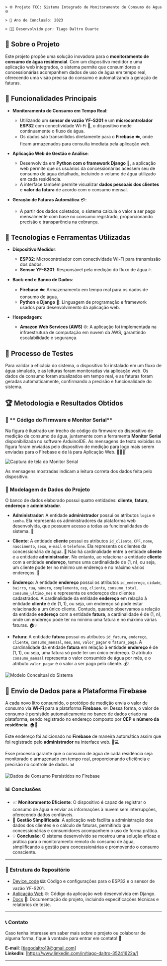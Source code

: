 
```
> 🌐 Projeto TCC: Sistema Integrado de Monitoramento de Consumo de Água 🌐  

> 📅 Ano de Conclusão: 2023

> 👨‍💻 Desenvolvido por: Tiago Daltro Duarte

```

## 📖 **Sobre o Projeto**

Este projeto propõe uma solução inovadora para o **monitoramento de consumo de água residencial**. Com um dispositivo medidor e uma aplicação web integrados, o sistema permite que consumidores e concessionárias acompanhem dados de uso de água em tempo real, oferecendo uma visão precisa do consumo e automatizando a geração de faturas.

## 🚀 **Funcionalidades Principais**

- **Monitoramento de Consumo em Tempo Real**: 
  - Utilizando um **sensor de vazão YF-S201** e um **microcontrolador ESP32** com conectividade Wi-Fi 📶, o dispositivo mede continuamente o fluxo de água.
  - Os dados são transmitidos diretamente para o **Firebase** ☁️, onde ficam armazenados para consulta imediata pela aplicação web.

- **Aplicação Web de Gestão e Análise**:
  - Desenvolvida em **Python com o framework Django** 🐍, a aplicação web permite que os usuários da concessionárias acessem seu de consumo de água detalhado, incluindo o volume de água utilizado em cada residência.
  - A interface também permite visualizar **dados pessoais dos clientes** e **valor da fatura** de acordo com o consumo mensal.

- **Geração de Faturas Automática** 💳:
  - A partir dos dados coletados, o sistema calcula o valor a ser pago mensalmente com base no consumo registrado, proporcionando precisão e transparência na cobrança.

## 🔧 **Tecnologias e Ferramentas Utilizadas**

- **Dispositivo Medidor**:
  - **ESP32**: Microcontrolador com conectividade Wi-Fi para transmissão dos dados.
  - **Sensor YF-S201**: Responsável pela medição do fluxo de água 💦.
  
- **Back-end e Banco de Dados**:
  - **Firebase** ☁️: Armazenamento em tempo real para os dados de consumo de água.
  - **Python** e **Django** 🐍: Linguagem de programação e framework usados para desenvolvimento da aplicação web.

- **Hospedagem**:
  - **Amazon Web Services (AWS)** 🌐: A aplicação foi implementada na infraestrutura de computação em nuvem da AWS, garantindo escalabilidade e segurança.

## 🧪 **Processo de Testes**

Para validar a eficácia do sistema, o dispositivo foi instalado em um fluxo de água simulado, e as leituras foram monitoradas via aplicação web. Os dados de consumo foram atualizados em tempo real, e as faturas foram geradas automaticamente, confirmando a precisão e funcionalidade do sistema.


## 🏆 **Metodologia e Resultados Obtidos**


### 📸 ** Código do Firmware e Monitor Serial**

Na figura é ilustrado um trecho do código do firmware do dispositivo de medição de consumo de água, juntamente com a ferramenta **Monitor Serial** disponibilizada no software ArduinoIDE. As mensagens de texto exibidas na figura foram enviadas pelo dispositivo de medição para logo mais serem enviadas para o Firebase e de lá para Aplicação Web. 👨‍💻💧

![Captura de tela do Monitor Serial](FOTOS_RESULTADOS/terceiro_litro.jpeg)

As mensagens mostradas indicam a leitura correta dos dados feita pelo dispositivo.


### 🧩 **Modelagem de Dados do Projeto**

O banco de dados elaborado possui quatro entidades: **cliente**, **fatura**, **endereço** e **administrador**.

- **Administrador**: A entidade **administrador** possui os atributos `login` e `senha`. Ela representa os administradores da plataforma web desenvolvida, que possuem acesso a todas as funcionalidades do sistema. 🔐

- **Cliente**: A entidade **cliente** possui os atributos `id_cliente`, `CPF`, `nome`, `nascimento`, `sexo`, `e-mail` e `telefone`. Ela representa os clientes da concessionária de água. 🚰 Não há cardinalidade entre a entidade **cliente** e a entidade **administrador**. No entanto, ao relacionar a entidade **cliente** com a entidade **endereço**, temos uma cardinalidade de (1, n), ou seja, um cliente pode ter no mínimo um endereço e no máximo vários endereços. 🏡

- **Endereço**: A entidade **endereço** possui os atributos `id_endereço`, `cidade`, `bairro`, `rua`, `número`, `complemento`, `cep`, `cliente`, `consumo_total`, `consumo_ultimo_mes` e representa os endereços dos clientes cadastrados. A cardinalidade da entidade **endereço** em relação à entidade **cliente** é de (1, 1), ou seja, um endereço só pode estar relacionado a um único cliente. Contudo, quando observamos a relação da entidade **endereço** com a entidade **fatura**, a cardinalidade é de (1, n), onde um endereço pode ter no mínimo uma fatura e no máximo várias faturas. 🏠💡

- **Fatura**: A entidade **fatura** possui os atributos `id_fatura`, `endereço`, `cliente`, `consumo_mensal`, `mes`, `ano`, `valor_pagar` e `fatura_paga`. A cardinalidade da entidade **fatura** em relação à entidade **endereço** é de (1, 1), ou seja, uma fatura só pode ter um único endereço. O atributo `consumo_mensal` representa o valor consumido de água por mês, e o atributo `valor_pagar` é o valor a ser pago pelo cliente. 💰💧


![Modelo Conceitual do Sistema](FOTOS_RESULTADOS/brModelo.JPG)



## 📡 **Envio de Dados para a Plataforma Firebase**

A cada novo litro consumido, o protótipo de medição envia o valor de consumo via **Wi-Fi** para a plataforma **Firebase**. 🌐💧 Dessa forma, o valor de consumo é persistido automaticamente no banco de dados criado na plataforma, sendo registrado no endereço composto por **CEP** e **número da residência**. 🏠🔢

Este endereço foi adicionado no **Firebase** de maneira automática assim que foi registrado pelo **administrador** na interface web. 🔐💻

Esse processo garante que o consumo de água de cada residência seja monitorado e armazenado em tempo real, proporcionando eficiência e precisão no controle de dados. 📊


![Dados de Consumo Persistidos no Firebase](FOTOS_RESULTADOS/FIREBASECONSUMO.JPG)


### 📊 **Conclusões**

- 📈 **Monitoramento Eficiente**: O dispositivo é capaz de registrar o consumo de água e enviar as informações à nuvem sem interrupções, oferecendo dados confiáveis.
- 📝 **Gestão Simplificada**: A aplicação web facilita a administração dos dados dos clientes e o cálculo de faturas, permitindo que concessionárias e consumidores acompanhem o uso de forma prática.
- 💡 **Conclusão**: O sistema desenvolvido se mostrou uma solução eficaz e prática para o monitoramento remoto do consumo de água, simplificando a gestão para concessionárias e promovendo o consumo consciente.

---

### 📂 **Estrutura do Repositório**

- [Device_code](https://github.com/Ti7801/SistemaIntegradoDeMonitoramentoDeConsumoDeAguaResidencial/tree/609e9c8fb474c2060b7c2885de116026bfcf6d58/CODIGO_PROTOTIPO_DE_MEDICAO/MONITORAMENTO_SENSOR_INTELIGENTE) 📟: Código e configurações para o ESP32 e o sensor de vazão YF-S201.
- [Aplicação Web](https://github.com/Ti7801/SistemaIntegradoDeMonitoramentoDeConsumoDeAguaResidencial/tree/609e9c8fb474c2060b7c2885de116026bfcf6d58/APLICACAO_WEB) 🌐: Código da aplicação web desenvolvida em Django.
- [Docs](https://repositorio.ifpb.edu.br/jspui/bitstream/177683/2926/1/Tiago%20Daltro%20Duarte%20-%20Sistema%20integrado%20de%20monitoramento%20de%20consumo%20de%20%C3%A1gua%20residencial%20-%20Copia.pdf) 📑: Documentação do projeto, incluindo especificações técnicas e relatórios de teste.

---

### 📞 **Contato**

Caso tenha interesse em saber mais sobre o projeto ou colaborar de alguma forma, fique à vontade para entrar em contato! 🚀

**E-mail**: [tiagodaltro19@gmail.com]  
**LinkedIn**: [https://www.linkedin.com/in/tiago-daltro-35241622a/]

---

